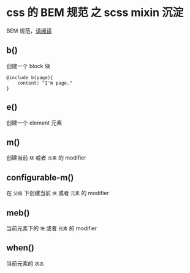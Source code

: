# css 的 BEM 规范 之 scss mixin 沉淀

BEM 规范，[请阅读](https://www.w3cplus.com/blog/tags/325.html)

## b()

创建一个 block 块

```
@include b(page){
    content: "I'm page."
}
```

## e()

创建一个 element 元素

## m()

创建当前 `块` 或者 `元素` 的 modifier

## configurable-m()

在 `父级` 下创建当前 `块` 或者 `元素` 的 modifier

## meb()

当前元素下的 `块` 或者 `元素` 的 modifier

## when()

当前元素的 `状态`
